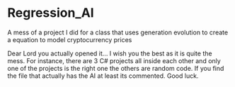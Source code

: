 # Regression_AI
A mess of a project I did for a class that uses generation evolution to create a equation to model cryptocurrency prices

Dear Lord you actually opened it... I wish you the best as it is quite the mess. For instance, there are 3 C# projects all inside each other and only one of the projects is the right one the others are random code. If you find the file that actually has the AI at least its commented.  Good luck.
